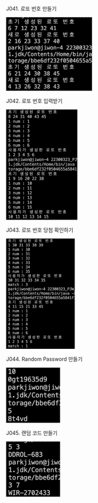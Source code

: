 J041. 로또 번호 만들기<br>

<img src= 'https://github.com/jiwonpark831/22300323_PJW_JAVA/blob/main/src/week9/screenshots/j041.png' height = 200>

J042. 로또 번호 입력받기<br>

<img src= 'https://github.com/jiwonpark831/22300323_PJW_JAVA/blob/main/src/week9/screenshots/j042.png' height = 300>

J043. 로또 번호 당첨 확인하기<br>

<img src= 'https://github.com/jiwonpark831/22300323_PJW_JAVA/blob/main/src/week9/screenshots/j043.png' height = 300>

J044. Random Password 만들기<br>

<img src= 'https://github.com/jiwonpark831/22300323_PJW_JAVA/blob/main/src/week9/screenshots/j044.png' height = 150>

J045. 랜덤 코드 만들기<br>

<img src= 'https://github.com/jiwonpark831/22300323_PJW_JAVA/blob/main/src/week9/screenshots/j045.png' height = 150>




